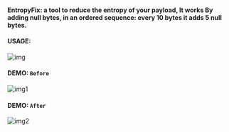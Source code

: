 #### EntropyFix: a tool to reduce the entropy of your payload, It works By adding null bytes, in an ordered sequence: every 10 bytes it adds 5 null bytes.


#### USAGE:
![img](https://gitlab.com/ORCA000/entropyfix/-/raw/main/images/usage.png)

#### DEMO: `Before`
![img1](https://gitlab.com/ORCA000/entropyfix/-/raw/main/images/original.png)

#### DEMO: `After`
![img2](https://gitlab.com/ORCA000/entropyfix/-/raw/main/images/Reduced_Entropy.png)



 

